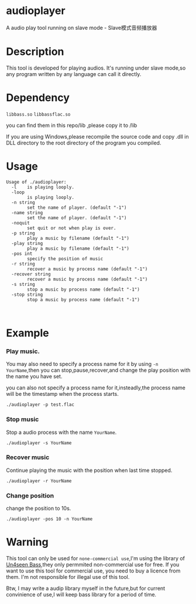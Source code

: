 # audioplayer
A audio play tool running on slave mode - Slave模式音频播放器

# Description
This tool is developed for playing audios.
It's running under slave mode,so any program written by any language can call it directly.

# Dependency
`libbass.so`
`libbassflac.so`

you can find them in this repo/lib ,please copy it to /lib

If you are using Windows,please recompile the source code and copy .dll in DLL directory to the root directory of the program you compiled.

# Usage

``` shell
Usage of ./audioplayer:
  -l    is playing looply.
  -loop
        is playing looply.
  -n string
        set the name of player. (default "-1")
  -name string
        set the name of player. (default "-1")
  -noquit
        set quit or not when play is over.
  -p string
        play a music by filename (default "-1")
  -play string
        play a music by filename (default "-1")
  -pos int
        specify the position of music
  -r string
        recover a music by process name (default "-1")
  -recover string
        recover a music by process name (default "-1")
  -s string
        stop a music by process name (default "-1")
  -stop string
        stop a music by process name (default "-1")
        
        
```

# Example

### Play music.

You may also need to specify a process name for it by using `-n YourName`,then you can stop,pause,recover,and change the play position with the name you have set.

you can also not specify a process name for it,insteadly,the process name will be the timestamp when the process starts.

``` shell
./audioplayer -p test.flac
```

### Stop music

Stop a audio process with the name `YourName`.
``` shell
./audioplayer -s YourName
```

### Recover music

Continue playing the music with the position when last time stopped.
``` shell
./audioplayer -r YourName
```

### Change position

change the position to 10s.
``` shell
./audioplayer -pos 10 -n YourName
```

# Warning

This tool can only be used for `none-commercial use`,I'm using the library of [Un4seen Bass](http://www.un4seen.com/),they only permmited non-commercial use for free. If you want to use this tool for commercial use, you need to buy a licence from them. I'm not responsible for illegal use of this tool.

Btw, I may write a audip library myself in the future,but for current convinience of use,I will keep bass library for a period of time.
